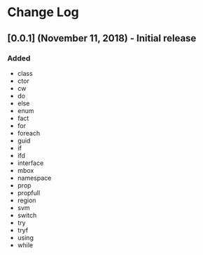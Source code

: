 # Change Log

## [0.0.1] (November 11, 2018) - Initial release

### Added

- class
- ctor
- cw
- do
- else
- enum
- fact
- for
- foreach
- guid
- if
- ifd
- interface
- mbox
- namespace
- prop
- propfull
- region
- svm
- switch
- try
- tryf
- using
- while
